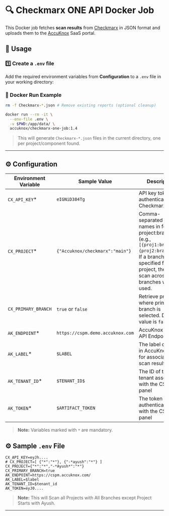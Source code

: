 # 🔍 Checkmarx ONE API Docker Job

This Docker job fetches **scan results** from [Checkmarx](https://www.checkmarx.com/) in JSON format and uploads them to the [AccuKnox](https://accuknox.com) SaaS portal.

## 🚀 Usage

### 1️⃣ Create a `.env` file
Add the required environment variables from **Configuration**  to a `.env` file in your working directory:

### 🐳 Docker Run Example

```bash
rm -f Checkmarx-*.json # Remove existing reports (optional cleanup)

docker run --rm -it \
  --env-file .env \
  -v $PWD:/app/data/ \
  accuknox/checkmarx-one-job:1.4
```

> This will generate `Checkmarx-*.json` files in the current directory, one per project/component found.

---

## ⚙️ Configuration

| Environment Variable | Sample Value                             | Description                                          |
|----------------------|------------------------------------------|------------------------------------------------------|
| `CX_API_KEY`*        | `eIGNiD384Tg`                            | API key token to authenticate with Checkmarx API     |
| `CX_PROJECT`*        | `{"Accuknox/checkmarx":"main"}`          | Comma-separated project names in format project:branch (e.g., `[{proj1:branch1},{proj2:branch2}]`). If a branch is not specified for a project, the latest scan across all branches will be used.                  |
| `CX_PRIMARY_BRANCH` | `true` or `false`                          | Retrieve project where primary branch is selected. Default value is `false`|
| `AK_ENDPOINT`\*      | `https://cspm.demo.accuknox.com`         | AccuKnox CSPM API Endpoint                               |
| `AK_LABEL`\*         | `$LABEL `                                | The label created in AccuKnox SaaS for associating scan results |
| `AK_TENANT_ID`\*     | `$TENANT_ID$`                            |  The ID of the tenant associated with the CSPM panel   |
| `AK_TOKEN`\*         | `$ARTIFACT_TOKEN`                        | The token for authenticating with the CSPM panel |

> **Note:** Variables marked with `*` are mandatory.

## ⚙️ Sample `.env` File
```
CX_API_KEY=eyJh....
# CX_PROJECT=[ {"*":"*"}, {"-*ayush":"*"} ]
CX_PROJECT={"*":"*","-*Ayush*":"*"}
CX_PRIMARY_BRANCH=true
AK_ENDPOINT=https://cspm.accuknox.com/
AK_LABEL=$label
AK_TENANT_ID=$tenant_id
AK_TOKEN=eyJ0....
```
> **Note:** This will Scan all Projects with All Branches except Project Starts with Ayush.

---
